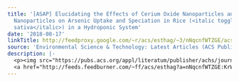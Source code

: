 ```yaml
---
title: '[ASAP] Elucidating the Effects of Cerium Oxide Nanoparticles and Zinc Oxide
  Nanoparticles on Arsenic Uptake and Speciation in Rice (<italic toggle="yes">Oryza
  sativa</italic>) in a Hydroponic System'
date: '2018-08-17'
linkTitle: http://feedproxy.google.com/~r/acs/esthag/~3/nNqcnfWTZGE/acs.est.8b01664
source: 'Environmental Science & Technology: Latest Articles (ACS Publications)'
description: |-
  <p><img src="https://pubs.acs.org/appl/literatum/publisher/achs/journals/content/esthag/0/esthag.ahead-of-print/acs.est.8b01664/20180817/images/medium/es-2018-01664q_0005.gif" alt="TOC Graphic"/></p><div><cite>Environmental Science & Technology</cite></div><div>DOI: 10.1021/acs.est.8b01664</div><div class="feedflare">
  <a href="http://feeds.feedburner.com/~ff/acs/esthag?a=nNqcnfWTZGE:KrWP9iZlwHE:yIl2AUoC8zA"><img src="http://feeds.feedburner.com/~ff/acs/esthag?d=yIl2AUoC8zA" border="0"></img></a>
---
```


